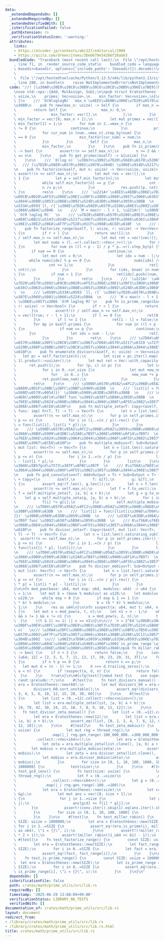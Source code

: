 ```yaml
---
data:
  _extendedDependsOn: []
  _extendedRequiredBy: []
  _extendedVerifiedWith: []
  _isVerificationFailed: false
  _pathExtension: rs
  _verificationStatusIcon: ':warning:'
  attributes:
    links:
    - https://atcoder.jp/contests/abc227/editorial/2909
    - https://qiita.com/drken/items/3beb679e54266f20ab63
  bundledCode: "Traceback (most recent call last):\n  File \"/opt/hostedtoolcache/Python/3.13.5/x64/lib/python3.13/site-packages/onlinejudge_verify/documentation/build.py\"\
    , line 71, in _render_source_code_stat\n    bundled_code = language.bundle(stat.path,\
    \ basedir=basedir, options={'include_paths': [basedir]}).decode()\n          \
    \         ~~~~~~~~~~~~~~~^^^^^^^^^^^^^^^^^^^^^^^^^^^^^^^^^^^^^^^^^^^^^^^^^^^^^^^^^^^^^^^^^^\n\
    \  File \"/opt/hostedtoolcache/Python/3.13.5/x64/lib/python3.13/site-packages/onlinejudge_verify/languages/rust.py\"\
    , line 288, in bundle\n    raise NotImplementedError\nNotImplementedError\n"
  code: "//! [\u30A8\u30E9\u30C8\u30B9\u30C6\u30CD\u30B9\u306E\u7BE9](https://qiita.com/drken/items/3beb679e54266f20ab63)\n\
    \nuse std::ops::{Add, MulAssign, Sub};\n\npub struct Eratosthenes {\n    max_n:\
    \ usize,\n    primes: Vec<usize>,\n    min_factor: Vec<usize>,\n}\n\nimpl Eratosthenes\
    \ {\n    /// `O(NloglogN)` `max_n`\u4EE5\u4E0B\u306E\u7D20\u6570\u3092\u6C42\u3081\
    \u308B\n    pub fn new(max_n: usize) -> Self {\n        if max_n == 0 {\n    \
    \        return Self {\n                max_n: 0,\n                primes: vec![],\n\
    \                min_factor: vec![],\n            };\n        }\n        let mut\
    \ min_factor = vec![0; max_n + 1];\n        let mut primes = vec![];\n       \
    \ min_factor[1] = 1;\n        for num in 2..=max_n {\n            if min_factor[num]\
    \ != 0 {\n                continue;\n            }\n            primes.push(num);\n\
    \            for cur_num in (num..=max_n).step_by(num) {\n                if min_factor[cur_num]\
    \ == 0 {\n                    min_factor[cur_num] = num;\n                }\n\
    \            }\n        }\n        Self {\n            max_n,\n            primes,\n\
    \            min_factor,\n        }\n    }\n\n    pub fn is_prime(&self, n: usize)\
    \ -> bool {\n        assert!(n <= self.max_n);\n        n >= 2 && self.min_factor[n]\
    \ == n\n    }\n\n    pub fn get_primes(&self) -> &[usize] {\n        &self.primes\n\
    \    }\n\n    /// `O(log n)` \u3067n\u3092\u7D20\u56E0\u6570\u5206\u89E3  \n \
    \   /// (\u7D20\u56E0\u6570\u3001\u3079\u304D) \u306E\u914D\u5217\u3092\u8FD4\u3059\
    \n    pub fn factorize(&self, mut n: usize) -> Vec<(usize, usize)> {\n       \
    \ assert!(n <= self.max_n);\n        let mut res = vec![];\n        while n >\
    \ 1 {\n            let p = self.min_factor[n];\n            let mut cnt = 0;\n\
    \            while self.min_factor[n] == p {\n                cnt += 1;\n    \
    \            n /= p;\n            }\n            res.push((p, cnt));\n       \
    \ }\n        res\n    }\n\n    /// `\u221Ar`\u4EE5\u4E0B\u306E\u7D20\u6570\u3092\
    \u69CB\u9020\u4F53\u306E\u30E1\u30F3\u30D0\u3068\u3057\u3066\u6301\u3063\u3066\
    \u3044\u308B\u3053\u3068\u3092\u524D\u63D0\u3068\u3059\u308B  \n    /// \u9589\
    \u533A\u9593`[l, r]`\u306E\u7D20\u56E0\u6570\u5206\u89E3\u3092\u307E\u3068\u3081\
    \u3066\u884C\u3046  \n    /// `M = max(r - l + 1, \u221Ar)` \u3068\u3057\u3066\
    \ `O(M loglog M)`  \n    /// \u7D20\u56E0\u6570\u5206\u89E3\u306E\u7D50\u679C\u3092\
    \u4E8C\u6B21\u5143\u914D\u5217\u3067\u3059\u3079\u3066\u6301\u3064\u306E\u3067\
    \u30E1\u30E2\u30EA\u4F7F\u7528\u91CF\u306B\u6CE8\u610F  \n    /// <https://atcoder.jp/contests/abc227/editorial/2909>\n\
    \    pub fn factorize_range(&self, l: usize, r: usize) -> Vec<Vec<(usize, usize)>>\
    \ {\n        if r < l {\n            return vec![];\n        }\n        assert!(r\
    \ / self.max_n <= self.max_n);\n        let mut ret = vec![vec![]; r - l + 1];\n\
    \        let mut nums = (l..=r).collect::<Vec<_>>();\n        for &p in &self.primes\
    \ {\n            for num in ((l + p - 1) / p * p..=r).step_by(p) {\n         \
    \       if num == 0 {\n                    continue;\n                }\n    \
    \            let mut cnt = 0;\n                let idx = num - l;\n          \
    \      while nums[idx] % p == 0 {\n                    nums[idx] /= p;\n     \
    \               cnt += 1;\n                }\n                ret[idx].push((p,\
    \ cnt));\n            }\n        }\n        for (idx, &num) in nums.iter().enumerate()\
    \ {\n            if num > 1 {\n                ret[idx].push((num, 1));\n    \
    \        }\n        }\n        ret\n    }\n\n    /// `\u221Ar` \u4EE5\u4E0B\u306E\
    \u7D20\u6570\u3092\u69CB\u9020\u4F53\u306E\u30E1\u30F3\u30D0\u3068\u3057\u3066\
    \u6301\u3063\u3066\u3044\u308B\u3053\u3068\u3092\u524D\u63D0\u3068\u3059\u308B\
    \  \n    /// \u9589\u533A\u9593 `[l, r]` \u304C\u7D20\u6570\u304B\u5426\u304B\u3092\
    \u307E\u3068\u3081\u3066\u5224\u5B9A  \n    /// `M = max(r - l + 1, \u221Ar)`\
    \ \u3068\u3057\u3066 `O(M loglog M)`\n    pub fn is_prime_range(&self, l: usize,\
    \ r: usize) -> Vec<bool> {\n        if r < l {\n            return vec![];\n \
    \       }\n        assert!(r / self.max_n <= self.max_n);\n        let mut ret\
    \ = vec![true; r - l + 1];\n        if l == 0 {\n            ret[0] = false;\n\
    \        }\n        if l <= 1 {\n            ret[1 - l] = false;\n        }\n\
    \        for &p in &self.primes {\n            for num in ((l + p - 1) / p * p..=r).step_by(p)\
    \ {\n                if num == p {\n                    continue;\n          \
    \      }\n                let idx = num - l;\n                ret[idx] = false;\n\
    \            }\n        }\n        ret\n    }\n\n    /// \u7D04\u6570\u306E\u500B\
    \u6570\u30AA\u30FC\u30C0\u30FC\u3067\u7D04\u6570\u5217\u6319 \u7279\u306B\u51FA\
    \u529B\u306F\u30BD\u30FC\u30C8\u3057\u3066\u3044\u306A\u3044\u306E\u3067\u6CE8\
    \u610F\n    pub fn enumerate_divisors(&self, n: usize) -> Vec<usize> {\n     \
    \   let pc = self.factorize(n);\n        let size = pc.iter().map(|(_, c)| c +\
    \ 1).product::<usize>();\n        let mut ret = Vec::with_capacity(size);\n  \
    \      ret.push(1);\n        for (p, c) in pc {\n            let cur_size = ret.len();\n\
    \            for i in 0..cur_size {\n                let mut new_num = ret[i];\n\
    \                for _ in 0..c {\n                    new_num *= p;\n        \
    \            ret.push(new_num);\n                }\n            }\n        }\n\
    \        ret\n    }\n\n    /// \u500D\u6570\u95A2\u4FC2\u306B\u95A2\u3059\u308B\
    \u9AD8\u901F\u30BC\u30FC\u30BF\u5909\u63DB  \n    /// `list[i] = func({list[i\u306E\
    \u500D\u6570\u9054]})` \u306B\u5909\u63DB\u3059\u308B  \n    /// \u53EF\u63DB\u306A\
    \u4E8C\u9805\u6F14\u7B97`func`\u3092\u6307\u5B9A\u3059\u308B  \n    /// 0\u756A\
    \u76EE\u306E\u5024\u306B\u3064\u3044\u3066\u306F\u4F55\u3082\u3057\u306A\u3044\
    \u306E\u3067\u6CE8\u610F\n    pub fn multiple_zeta<T: Copy>(&self, mut list: Vec<T>,\
    \ func: impl Fn(T, T) -> T) -> Vec<T> {\n        let n = list.len().saturating_sub(1);\n\
    \        assert!(n <= self.max_n);\n        for p in self.primes.iter().take_while(|&&p|\
    \ p <= n) {\n            for i in (1..=(n / p)).rev() {\n                list[i]\
    \ = func(list[i], list[i * p]);\n            }\n        }\n        list\n    }\n\
    \n    /// \u500D\u6570\u95A2\u4FC2\u306B\u95A2\u3059\u308B\u9AD8\u901F\u30E1\u30D3\
    \u30A6\u30B9\u5909\u63DB(\u52A0\u7B97\u306E\u9006\u6F14\u7B97)  \n    /// 0\u756A\
    \u76EE\u306E\u5024\u306B\u3064\u3044\u3066\u306F\u4F55\u3082\u3057\u306A\u3044\
    \u306E\u3067\u6CE8\u610F\n    pub fn multiple_mobius<T: Sub<Output = T> + Copy>(&self,\
    \ mut list: Vec<T>) -> Vec<T> {\n        let n = list.len().saturating_sub(1);\n\
    \        assert!(n <= self.max_n);\n        for p in self.primes.iter().take_while(|&&p|\
    \ p <= n) {\n            for i in 1..=(n / p) {\n                list[i] = list[i]\
    \ - list[i * p];\n            }\n        }\n        list\n    }\n\n    /// \u6DFB\
    \u3048\u5B57gcd\u7573\u307F\u8FBC\u307F  \n    /// 0\u756A\u76EE\u306E\u5024\u306B\
    \u3064\u3044\u3066\u306F\u4F55\u3082\u3057\u306A\u3044\u306E\u3067\u6CE8\u610F\
    \n    pub fn gcd_convolution<T: Add<Output = T> + Sub<Output = T> + MulAssign\
    \ + Copy>(\n        &self,\n        f: &[T],\n        g: &[T],\n    ) -> Vec<T>\
    \ {\n        assert_eq!(f.len(), g.len());\n        let n = f.len().saturating_sub(1);\n\
    \        assert!(n <= self.max_n);\n        let f = f.to_vec();\n        let mut\
    \ f = self.multiple_zeta(f, |a, b| a + b);\n        let g = g.to_vec();\n    \
    \    let g = self.multiple_zeta(g, |a, b| a + b);\n        for i in 1..=n {\n\
    \            f[i] *= g[i];\n        }\n        self.multiple_mobius(f)\n    }\n\
    \n    /// \u7D04\u6570\u95A2\u4FC2\u306B\u95A2\u3059\u308B\u9AD8\u901F\u30BC\u30FC\
    \u30BF\u5909\u63DB  \n    /// `list[i] = func({list[i\u306E\u7D04\u6570\u9054\
    ]})` \u306B\u5909\u63DB\u3059\u308B  \n    /// \u53EF\u63DB\u306A\u4E8C\u9805\u6F14\
    \u7B97`func`\u3092\u6307\u5B9A\u3059\u308B  \n    /// 0\u756A\u76EE\u306E\u5024\
    \u306B\u3064\u3044\u3066\u306F\u4F55\u3082\u3057\u306A\u3044\u306E\u3067\u6CE8\
    \u610F\n    pub fn divisor_zeta<T: Copy>(&self, mut list: Vec<T>, func: impl Fn(T,\
    \ T) -> T) -> Vec<T> {\n        let n = list.len().saturating_sub(1);\n      \
    \  assert!(n <= self.max_n);\n        for p in self.primes.iter().take_while(|&&p|\
    \ p <= n) {\n            for i in 1..=(n / p) {\n                list[i * p] =\
    \ func(list[i * p], list[i]);\n            }\n        }\n        list\n    }\n\
    \n    /// \u7D04\u6570\u95A2\u4FC2\u306B\u95A2\u3059\u308B\u9AD8\u901F\u30E1\u30D3\
    \u30A6\u30B9\u5909\u63DB(\u52A0\u7B97\u306E\u9006\u6F14\u7B97)  \n    /// 0\u756A\
    \u76EE\u306E\u5024\u306B\u3064\u3044\u3066\u306F\u4F55\u3082\u3057\u306A\u3044\
    \u306E\u3067\u6CE8\u610F\n    pub fn divisor_mobius<T: Sub<Output = T> + Copy>(&self,\
    \ mut list: Vec<T>) -> Vec<T> {\n        let n = list.len().saturating_sub(1);\n\
    \        assert!(n <= self.max_n);\n        for p in self.primes.iter().take_while(|&&p|\
    \ p <= n) {\n            for i in (1..=(n / p)).rev() {\n                list[i\
    \ * p] = list[i * p] - list[i];\n            }\n        }\n        list\n    }\n\
    }\n\nfn mod_pow(base: u64, mut exp: u64, modulus: u64) -> u64 {\n    let mut res\
    \ = 1;\n    let mut b = (base % modulus) as u128;\n    let modulus = modulus as\
    \ u128;\n    while exp > 0 {\n        if exp & 1 == 1 {\n            res = (res\
    \ * b) % modulus;\n        }\n        b = (b * b) % modulus;\n        exp >>=\
    \ 1;\n    }\n    res as u64\n}\n\nfn suspect(a: u64, mut t: u64, n: u64) -> bool\
    \ {\n    let mut x = mod_pow(a, t, n);\n    let n1 = n - 1;\n    while t != n1\
    \ && x != 1 && x != n1 {\n        x = mod_pow(x, 2, n);\n        t <<= 1;\n  \
    \  }\n    ((t & 1) == 1) || x == n1\n}\n\n/// `n < 2^64`\u306B\u304A\u3051\u308B\
    \u30DF\u30E9\u30FC\u30FB\u30E9\u30D3\u30F3\u7D20\u6570\u5224\u5B9A\u6CD5 `O(log\
    \ n)`  \n/// \u30AA\u30FC\u30D0\u30D5\u30ED\u30FC\u5BFE\u7B56\u3067128bit\u6574\
    \u6570\u3092\u4F7F\u7528\u3057\u3066\u3044\u308B\u5206\u5C11\u3057\u9045\u3044\
    \u304B\u3082  \n/// \u9023\u7D9A\u3059\u308B\u533A\u9593\u306E\u7D20\u6570\u5224\
    \u5B9A\u3092\u884C\u3046\u5834\u5408\u306F\u3001`is_prime_range`\u3092\u4F7F\u7528\
    \u3059\u308B\u306E\u304C\u3088\u3055\u305D\u3046\npub fn miller_rabin(n: u64)\
    \ -> bool {\n    if n < 2 {\n        return false;\n    }\n    const CHECK_LIST:\
    \ [u64; 12] = [2, 3, 5, 7, 11, 13, 17, 19, 23, 29, 31, 37];\n    for p in CHECK_LIST\
    \ {\n        if n % p == 0 {\n            return n == p;\n        }\n    }\n \
    \   let mut d = (n - 1) >> 1;\n    d >>= d.trailing_zeros();\n    for a in CHECK_LIST.into_iter().take_while(|&a|\
    \ a < n) {\n        if !suspect(a, d, n) {\n            return false;\n      \
    \  }\n    }\n    true\n}\n\n#[cfg(test)]\nmod test {\n    use super::*;\n    use\
    \ rand::prelude::*;\n\n    #[test]\n    fn test_divisors_manual() {\n        let\
    \ era = Eratosthenes::new(60);\n        let mut divisors_60 = era.enumerate_divisors(60);\n\
    \        divisors_60.sort_unstable();\n        assert_eq!(divisors_60, [1, 2,\
    \ 3, 4, 5, 6, 10, 12, 15, 20, 30, 60])\n    }\n\n    #[test]\n    fn test_multiple_zeta_manual()\
    \ {\n        let list = (0..=12).collect::<Vec<usize>>();\n        let era = Eratosthenes::new(12);\n\
    \        let list = era.multiple_zeta(list, |a, b| a + b);\n        assert_eq!(list,\
    \ [0, 78, 42, 30, 24, 15, 18, 7, 8, 9, 10, 11, 12]);\n    }\n\n    #[test]\n \
    \   fn test_divisor_zeta_manual() {\n        let list = (0..=12).collect::<Vec<usize>>();\n\
    \        let era = Eratosthenes::new(12);\n        let list = era.divisor_zeta(list,\
    \ |a, b| a + b);\n        assert_eq!(list, [0, 1, 3, 4, 7, 6, 12, 8, 15, 13, 18,\
    \ 12, 28]);\n    }\n\n    #[test]\n    fn test_zeta_mobius() {\n        fn test(size:\
    \ usize) {\n            let mut rng = thread_rng();\n            let list = (0..=size)\n\
    \                .map(|_| rng.gen_range(-100_000_000..=100_000_000))\n       \
    \         .collect::<Vec<i64>>();\n            let era = Eratosthenes::new(size);\n\
    \            let zeta = era.multiple_zeta(list.clone(), |a, b| a + b);\n     \
    \       let mobius = era.multiple_mobius(zeta);\n            assert_eq!(list,\
    \ mobius);\n            let zeta = era.divisor_zeta(list.clone(), |a, b| a + b);\n\
    \            let mobius = era.divisor_mobius(zeta);\n            assert_eq!(list,\
    \ mobius);\n        }\n        for size in [0, 1, 10, 100, 1000, 10000, 100000,\
    \ 1000000] {\n            test(size);\n        }\n    }\n\n    #[test]\n    fn\
    \ test_gcd_conv() {\n        fn test(size: usize) {\n            let mut rng =\
    \ thread_rng();\n            let f = (0..=size)\n                .map(|_| rng.gen_range(-100..=100))\n\
    \                .collect::<Vec<i64>>();\n            let g = (0..=size)\n   \
    \             .map(|_| rng.gen_range(-100..=100))\n                .collect::<Vec<i64>>();\n\
    \            let era = Eratosthenes::new(size);\n            let conv = era.gcd_convolution(&f,\
    \ &g);\n            let mut ans = vec![0; size + 1];\n            for i in 1..=size\
    \ {\n                for j in 1..=size {\n                    let gcd = num::integer::gcd(i,\
    \ j);\n                    ans[gcd] += f[i] * g[j];\n                }\n     \
    \       }\n            assert!(conv.iter().skip(1).eq(ans.iter().skip(1)));\n\
    \        }\n        for size in [0, 1, 10, 100, 1000] {\n            test(size);\n\
    \        }\n    }\n\n    #[test]\n    fn test_miller_rabin() {\n        const\
    \ SIZE: usize = 1000000;\n        let era = Eratosthenes::new(SIZE);\n       \
    \ for i in 1..=SIZE {\n            assert_eq!(era.is_prime(i), miller_rabin(i\
    \ as u64), \"i = {}\", i);\n        }\n\n        assert!(!miller_rabin(10_u64.pow(18)\
    \ * 2 + 1));\n        assert!(miller_rabin((1_u64 << 61) - 1));\n    }\n\n   \
    \ #[test]\n    fn test_factorize_range() {\n        const SIZE: usize = 1000000;\n\
    \        let era = Eratosthenes::new(SIZE);\n        let fact_range = era.factorize_range(0,\
    \ SIZE);\n        for i in 0..=SIZE {\n            let fact = era.factorize(i);\n\
    \            assert_eq!(fact, fact_range[i]);\n        }\n    }\n\n    #[test]\n\
    \    fn test_is_prime_range() {\n        const SIZE: usize = 1000000;\n      \
    \  let era = Eratosthenes::new(SIZE);\n        let is_prime_range = era.is_prime_range(0,\
    \ SIZE);\n        for i in 0..=SIZE {\n            assert_eq!(era.is_prime(i),\
    \ is_prime_range[i], \"i = {}\", i);\n        }\n    }\n}\n"
  dependsOn: []
  isVerificationFile: false
  path: crates/math/prime_utils/src/lib.rs
  requiredBy: []
  timestamp: '2025-06-29 13:08:09+09:00'
  verificationStatus: LIBRARY_NO_TESTS
  verifiedWith: []
documentation_of: crates/math/prime_utils/src/lib.rs
layout: document
redirect_from:
- /library/crates/math/prime_utils/src/lib.rs
- /library/crates/math/prime_utils/src/lib.rs.html
title: crates/math/prime_utils/src/lib.rs
---
```

